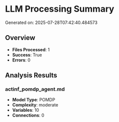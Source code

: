 # LLM Processing Summary

Generated on: 2025-07-28T07:42:40.484573

## Overview
- **Files Processed**: 1
- **Success**: True
- **Errors**: 0

## Analysis Results

### actinf_pomdp_agent.md
- **Model Type**: POMDP
- **Complexity**: moderate
- **Variables**: 10
- **Connections**: 0
